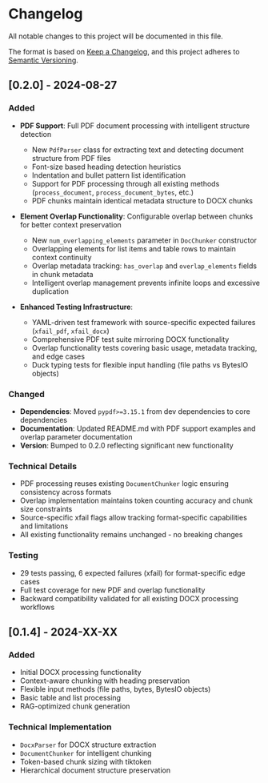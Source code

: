 # Changelog

All notable changes to this project will be documented in this file.

The format is based on [Keep a Changelog](https://keepachangelog.com/en/1.0.0/),
and this project adheres to [Semantic Versioning](https://semver.org/spec/v2.0.0.html).

## [0.2.0] - 2024-08-27

### Added
- **PDF Support**: Full PDF document processing with intelligent structure detection
  - New `PdfParser` class for extracting text and detecting document structure from PDF files
  - Font-size based heading detection heuristics  
  - Indentation and bullet pattern list identification
  - Support for PDF processing through all existing methods (`process_document`, `process_document_bytes`, etc.)
  - PDF chunks maintain identical metadata structure to DOCX chunks

- **Element Overlap Functionality**: Configurable overlap between chunks for better context preservation
  - New `num_overlapping_elements` parameter in `DocChunker` constructor
  - Overlapping elements for list items and table rows to maintain context continuity
  - Overlap metadata tracking: `has_overlap` and `overlap_elements` fields in chunk metadata
  - Intelligent overlap management prevents infinite loops and excessive duplication

- **Enhanced Testing Infrastructure**:
  - YAML-driven test framework with source-specific expected failures (`xfail_pdf`, `xfail_docx`)
  - Comprehensive PDF test suite mirroring DOCX functionality
  - Overlap functionality tests covering basic usage, metadata tracking, and edge cases
  - Duck typing tests for flexible input handling (file paths vs BytesIO objects)

### Changed
- **Dependencies**: Moved `pypdf>=3.15.1` from dev dependencies to core dependencies
- **Documentation**: Updated README.md with PDF support examples and overlap parameter documentation
- **Version**: Bumped to 0.2.0 reflecting significant new functionality

### Technical Details
- PDF processing reuses existing `DocumentChunker` logic ensuring consistency across formats
- Overlap implementation maintains token counting accuracy and chunk size constraints  
- Source-specific xfail flags allow tracking format-specific capabilities and limitations
- All existing functionality remains unchanged - no breaking changes

### Testing
- 29 tests passing, 6 expected failures (xfail) for format-specific edge cases
- Full test coverage for new PDF and overlap functionality
- Backward compatibility validated for all existing DOCX processing workflows

## [0.1.4] - 2024-XX-XX

### Added
- Initial DOCX processing functionality
- Context-aware chunking with heading preservation
- Flexible input methods (file paths, bytes, BytesIO objects)
- Basic table and list processing
- RAG-optimized chunk generation

### Technical Implementation
- `DocxParser` for DOCX structure extraction
- `DocumentChunker` for intelligent chunking
- Token-based chunk sizing with tiktoken
- Hierarchical document structure preservation